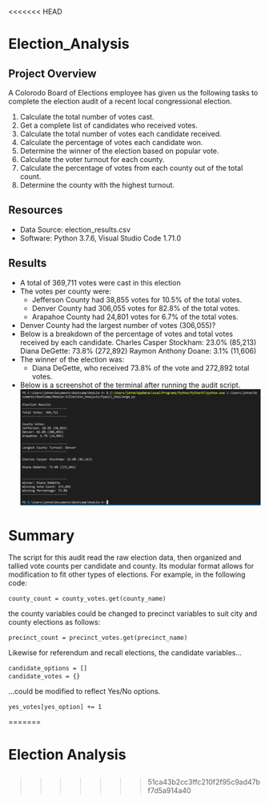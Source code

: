 <<<<<<< HEAD
# Election_Analysis

## Project Overview
A Colorodo Board of Elections employee has given us the following tasks to complete the election audit of a recent local congressional election.

1. Calculate the total number of votes cast.
2. Get a complete list of candidates who received votes.
3. Calculate the total number of votes each candidate received.
4. Calculate the percentage of votes each candidate won.
5. Determine the winner of the election based on popular vote.
6. Calculate the voter turnout for each county.
7. Calculate the percentage of votes from each county out of the total count.
8. Determine the county with the highest turnout.

## Resources
- Data Source: election_results.csv
- Software: Python 3.7.6, Visual Studio Code 1.71.0

## Results
- A total of 369,711 votes were cast in this election
- The votes per county were:
    - Jefferson County had 38,855 votes for 10.5% of the total votes.
    - Denver County had 306,055 votes for 82.8% of the total votes.
    - Arapahoe County had 24,801 votes for 6.7% of the total votes.
- Denver County had the largest number of votes (306,055)?
- Below is a breakdown of the percentage of votes and total votes received by each candidate.
    Charles Casper Stockham: 23.0% (85,213)
    Diana DeGette: 73.8% (272,892)
    Raymon Anthony Doane: 3.1% (11,606)
- The winner of the election was:
    - Diana DeGette, who received 73.8% of the vote and 272,892 total votes.
- Below is a screenshot of the terminal after running the audit script.
![this is an image](Resources/Terminal_Output_Screenshot.png)

# Summary
The script for this audit read the raw election data, then organized and tallied vote counts per candidate and county. Its modular format allows for modification to fit other types of elections. For example, in the following code:
```
county_count = county_votes.get(county_name)
```
the county variables could be changed to precinct variables to suit city and county elections as follows:
```
precinct_count = precinct_votes.get(precinct_name)
```
Likewise for referendum and recall elections, the candidate variables...
```
candidate_options = []
candidate_votes = {}
```
...could be modified to reflect Yes/No options.
```
yes_votes[yes_option] += 1
```
=======
# Election Analysis

## 
>>>>>>> 51ca43b2cc3ffc210f2f95c9ad47bf7d5a914a40
